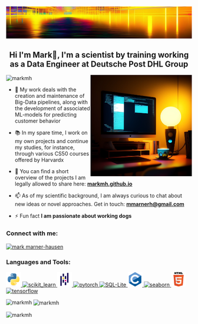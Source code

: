 
![](https://github.com/MarkMH/images_profile/blob/9824102e3590f3daa197fd67c7edecfe26937775/Fotor_AI.jpg)
<h2 align="center">Hi I'm Mark👋, I'm a scientist by training working as a Data Engineer at Deutsche Post DHL Group
</h2>
<img align="right" alt="Coding" width="275" src="https://github.com/MarkMH/images_profile/blob/c4c04cd281222159b0bbf43da0d796e58089620a/fotor-ai-20230507114514.png">






<p align="left"> <img src="https://komarev.com/ghpvc/?username=markmh&label=Profile%20views&color=0e75b6&style=flat" alt="markmh" /> </p>

- 🌳 My work deals with the creation and maintenance of Big-Data pipelines, along with the development of associated ML-models for predicting customer behavior

- 📚 In my spare time, I work on my own projects and continue my studies, for instance, through various CS50 courses offered by Harvardx

- 🌌 You can find a short overview of the projects I am legally allowed to share here: **<a href="https://markmh.github.io/">markmh.github.io</a>**

- 📫 As of my scientific background, I am always curious to chat about new ideas or novel approaches. Get in touch: **mmarnerh@gmail.com**

- ⚡ Fun fact **I am passionate about working dogs**

<h3 align="left">Connect with me:</h3>
<p align="left">
<a href="https://www.linkedin.com/in/mark-marner-hausen-854a3a117/" target="blank"><img align="center" src="https://raw.githubusercontent.com/rahuldkjain/github-profile-readme-generator/master/src/images/icons/Social/linked-in-alt.svg" alt="mark marner-hausen" height="30" width="40" /></a>
</p>

<h3 align="left">Languages and Tools:</h3>
<p align="left"> 
 
<a href="https://www.python.org" target="_blank" rel="noreferrer"> <img src="https://raw.githubusercontent.com/devicons/devicon/master/icons/python/python-original.svg" alt="python" width="40" height="40"/> </a><a href="https://scikit-learn.org/" target="_blank" rel="noreferrer"> <img src="https://upload.wikimedia.org/wikipedia/commons/0/05/Scikit_learn_logo_small.svg" alt="scikit_learn" width="40" height="40"/> </a><a href="https://pandas.pydata.org/" target="_blank" rel="noreferrer"> <img src="https://raw.githubusercontent.com/devicons/devicon/2ae2a900d2f041da66e950e4d48052658d850630/icons/pandas/pandas-original.svg" alt="pandas" width="40" height="40"/> </a><a href="https://pytorch.org/" target="_blank" rel="noreferrer"> <img src="https://www.vectorlogo.zone/logos/pytorch/pytorch-icon.svg" alt="pytorch" width="40" height="40"/> </a> <a href="[https://www.mathworks.com](https://upload.wikimedia.org/wikipedia/commons/2/21/Matlab_Logo.png](https://user-images.githubusercontent.com/40461634/114240226-2f506580-9955-11eb-849b-e2a25117d681.png)" target="_blank" rel="noreferrer"> <img src="https://img.shields.io/badge/SQLite-07405E?style=for-the-badge&logo=sqlite&logoColor=white" alt="SQL-Lite" width="80" height="40"/> </a><a href="https://www.cprogramming.com/" target="_blank" rel="noreferrer"> <img src="https://raw.githubusercontent.com/devicons/devicon/master/icons/c/c-original.svg" alt="c" width="40" height="40"/> </a> <a href="https://seaborn.pydata.org/" target="_blank" rel="noreferrer"> <img src="https://seaborn.pydata.org/_images/logo-mark-lightbg.svg" alt="seaborn" width="40" height="40"/> </a><a href="https://www.w3.org/html/" target="_blank" rel="noreferrer"> <img src="https://raw.githubusercontent.com/devicons/devicon/master/icons/html5/html5-original-wordmark.svg" alt="html5" width="40" height="40"/> </a> <a href="https://www.tensorflow.org" target="_blank" rel="noreferrer"> <img src="https://www.vectorlogo.zone/logos/tensorflow/tensorflow-icon.svg" alt="tensorflow" width="40" height="40"/> </a>  </p> 

<p><img align="left" src="https://github-readme-stats.vercel.app/api/top-langs?username=markmh&show_icons=true&locale=en&layout=compact" alt="markmh" /></p>

<p>&nbsp;<img align="center" src="https://github-readme-stats.vercel.app/api?username=markmh&show_icons=true&locale=en" alt="markmh" /></p>

<p><img align="center" src="https://github-readme-streak-stats.herokuapp.com/?user=markmh&" alt="markmh" /></p>
